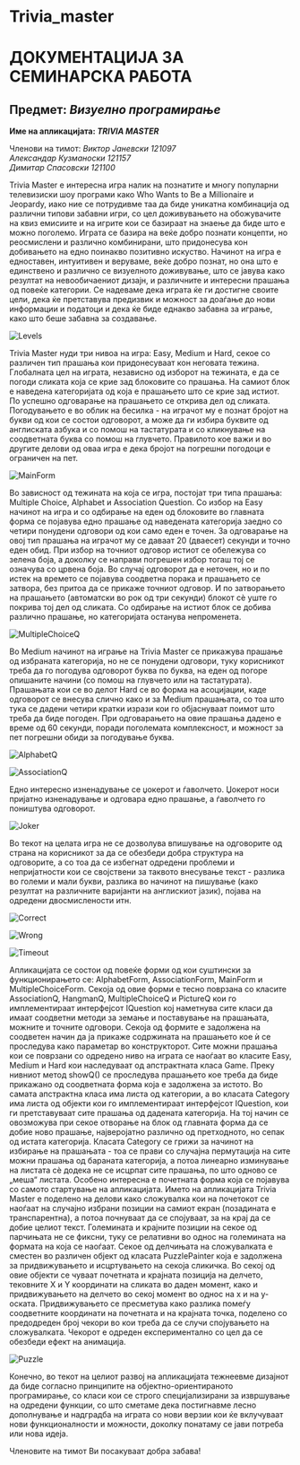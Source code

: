 Trivia_master
=============

**ДОКУМЕНТАЦИЈА ЗА СЕМИНАРСКА РАБОТА**
=============
**Предмет: *Визуелно програмирање***
--------------

**Име на апликацијата: *TRIVIA MASTER***

Членови на тимот:
*Виктор Јаневски 121097*  
*Александар Кузманоски 121157*  
*Димитар Спасовски 121100*  


  
  
Trivia Master е интересна игра налик на познатите и многу популарни телевизиски шоу програми како Who Wants to Be a Millionaire и Jeopardy, иако ние се потрудивме таа да биде уникатна комбинација од различни типови забавни игри, со цел доживувањето на обожувачите на квиз емисиите и на игрите кои се базираат на знаење да биде што е можно поголемо. Играта се базира на веќе добро познати концепти, но реосмислени и различно комбинирани, што придонесува кон добивањето на едно поинакво позитивно искуство. Начинот на игра е едноставен, интуитивен и веруваме, веќе добро познат, но она што е единствено и различно се визуелното доживување, што се јавува како резултат на невообичаениот дизајн, и различните и интересни прашања од повеќе категории. Се надеваме дека играта ќе ги достигне своите цели, дека ќе претставува предизвик и можност за доаѓање до нови информации и податоци и дека ќе биде еднакво забавна за играње, како што беше забавна за создавање.

![Levels](http://i.imgur.com/5iwg1HV.jpg)

Trivia Master нуди три нивоа на игра: Easy, Medium и Hard, секое со различен тип прашања кои придонесуваат кон неговата тежина. Глобалната цел на играта, независно од изборот на тежината, е да се погоди сликата која се крие зад блоковите со прашања. На самиот блок е наведена категоријата од која е прашањето што се крие зад истиот. По успешно одговарање на прашањето се открива дел од сликата. Погодувањето е во облик на бесилка - на играчот му е познат бројот на букви од кои се состои одговорот, а може да ги избира буквите од англиската азбука и со помош на тастатурата и со кликнување на соодветната буква со помош на глувчето. Правилото кое важи и во другите делови од оваа игра е дека бројот на погрешни погодоци е ограничен на пет.

![MainForm](http://i.imgur.com/rc7HQpg.jpg)

Во зависност од тежината на која се игра, постојат три типа прашања: Multiple Choice, Alphabet и Association Question. Со избор на Easy начинот на игра и со одбирање на еден од блоковите во главната форма се појавува едно прашање од наведената категорија заедно со четири понудени одговори од кои само еден е точен. За одговарање на овој тип прашања на играчот му се даваат 20 (дваесет) секунди и точно еден обид. При избор на точниот одговор истиот се обележува со зелена боја, а доколку се направи погрешен избор тогаш тој се означува со црвена боја. Во случај одговорот да е неточен, но и по истек на времето се појавува соодветна порака и прашањето се затвора, без притоа да се прикаже точниот одговор. И по затворањето на прашањето (автоматски во рок од три секунди) блокот сѐ уште го покрива тој дел од сликата. Со одбирање на истиот блок се добива различно прашање, но категоријата останува непроменета.

![MultipleChoiceQ](http://i.imgur.com/KICJ9Xd.jpg)

Во Medium начинот на играње на Trivia Master се прикажува прашање од избраната категорија, но не се понудени одговори, туку корисникот треба да го погодува одговорот буква по буква, на еден од погоре опишаните начини (со помош на глувчето или на тастатурата). Прашањата кои се во делот Hard се во форма на асоцијации, каде одговорот се внесува слично како и за Medium прашањата, со тоа што тука се дадени четири кратки изрази кои го објаснуваат поимот што треба да биде погоден. При одговарањето на овие прашања дадено е време од 60 секунди, поради поголемата комплексност, и можност за пет погрешни обиди за погодување буква.

![AlphabetQ](http://i.imgur.com/3bFc6zW.jpg)

![AssociationQ](http://i.imgur.com/eJqtpDk.jpg)

Едно интересно изненадување се џокерот и ѓаволчето. Џокерот носи пријатно изненадување и одговара едно прашање, а ѓаволчето го поништува одговорот. 

![Joker](http://i.imgur.com/hfOW7TV.jpg)

Во текот на целата игра не се дозволува впишување на одговорите од страна на корисникот за да се обезбеди добра структура на одговорите, а со тоа да се избегнат одредени проблеми и непријатности кои се својствени за таквото внесување текст - разлика во големи и мали букви, разлика во начинот на пишување (како резултат на различните варијанти на англискиот јазик), појава на одредени двосмислености итн.

![Correct](http://i.imgur.com/pQpuju0.jpg)

![Wrong](http://i.imgur.com/jzjEbDo.jpg)

![Timeout](http://i.imgur.com/fiOS3jQ.jpg)

Апликацијата се состои од повеќе форми од кои суштински за функционирањето се: AlphabetForm, AssociationForm, MainForm и MultipleChoiceForm. Секоја од овие форми е тесно поврзана со класите AssociationQ, HangmanQ, MultipleChoiceQ и PictureQ кои го имплементираат интерфејсот IQuestion кој наметнува сите класи да имаат соодветни методи за земање и поставување на прашањата, можните и точните одговори. Секоја од формите е задолжена на соодветен начин да ја прикаже содржината на прашањето кое ѝ се проследува како параметар во конструкторот.
Сите можни прашања кои се поврзани со одредено ниво на играта се наоѓаат во класите Easy, Medium и Hard кои наследуваат од апстрактната класа Game. Преку нивниот метод showQ() се проследува прашањето кое треба да биде прикажано од соодветната форма која е задолжена за истото. Во самата апстрактна класа има листа од категории, а во класата Category има листа од објекти кои го имплементираат интерфејсот IQuestion, кои ги претставуваат сите прашања од дадената категорија. На тој начин се овозможува при секое отворање на блок од главната форма да се добие ново прашање, најверојатно различно од претходното, но сепак од истата категорија. Класата Category се грижи за начинот на избирање на прашањата - тоа се прави со случајна пермутација на сите можни прашања од бараната категорија, а потоа линеарно изминување на листата сѐ додека не се исцрпат сите прашања, по што одново се „меша“ листата.
Особено интересна е почетната форма која се појавува со самото стартување на апликацијата. Името на апликацијата Trivia Master е поделено на делови како сложувалка кои на почетокот се наоѓаат на случајно избрани позиции на самиот екран (позадината е транспарентна), а потоа почнуваат да се спојуваат, за на крај да се добие целиот текст. Големината и крајните позиции на секое од парчињата не се фиксни, туку се релативни во однос на големината на формата на која се наоѓаат. Секое од делчињата на сложувалката е сместен во различен објект од класата PuzzlePainter која е задолжена за придвижувањето и исцртувањето на секоја сликичка. Во секој од овие објекти се чуваат почетната и крајната позиција на делчето, тековните X и Y координати на сликата во даден момент, како и придвижувањето на делчето во секој момент во однос на x и на y-оската. Придвижувањето се пресметува како разлика помеѓу соодветните координати на почетната и на крајната точка, поделено со предодреден број чекори во кои треба да се случи спојувањето на сложувалката. Чекорот е одреден експериментално со цел да се обезбеди ефект на анимација. 

![Puzzle](http://i.imgur.com/AE3z2hS.jpg)

Конечно, во текот на целиот развој на апликацијата тежнеевме дизајнот да биде согласно принципите на објектно-ориентираното програмирање, со класи кои се строго специјализирани за извршување на одредени функции, со што сметаме дека постигнавме лесно дополнување и надградба на играта со нови верзии кои ќе вклучуваат нови функционалности и можности, доколку понатаму се јави потреба или нова идеја.

Членовите на тимот Ви посакуваат добра забава!
